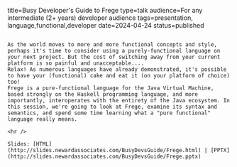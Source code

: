 title=Busy Developer's Guide to Frege
type=talk
audience=For any intermediate (2+ years) developer audience
tags=presentation, language,functional,developer
date=2024-04-24
status=published
~~~~~~

As the world moves to more and more functional concepts and style, perhaps it's time to consider using a purely-functional language on your next project. But the cost of switching away from your current platform is so painful and unacceptable....
Relax! As numerous languages have already demonstrated, it's possible to have your (functional) cake and eat it (on your platform of choice) too!
Frege is a pure-functional language for the Java Virtual Machine, based strongly on the Haskell programming language, and more importantly, interoperates with the entirety of the Java ecosystem. In this session, we're going to look at Frege, examine its syntax and semantics, and spend some time learning what a "pure functional" language really means.
    
<hr />

Slides: [HTML](http://slides.newardassociates.com/BusyDevsGuide/Frege.html) | [PPTX](http://slides.newardassociates.com/BusyDevsGuide/Frege.pptx)

